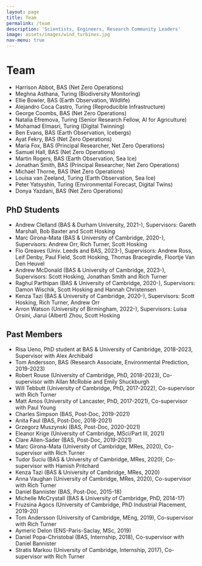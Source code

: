 ```yaml
---
layout: page
title: Team
permalink: /team
description: 'Scientists, Engineers, Research Community Leaders'
image: assets/images/wind_turbines.jpg
nav-menu: true
---
```


<h1>Team</h1>

* Harrison Abbot, BAS (Net Zero Operations)
* Meghna Asthana, Turing (Biodiversity Monitoring)
* Ellie Bowler, BAS (Earth Observation, Wildlife)
* Alejandro Coca Castro, Turing (Reproducible Infrastructure)
* George Coombs, BAS (Net Zero Operations)
* Natalia Efremova, Turing (Senior Research Fellow, AI for Agriculture)
* Mohamad Elmasri, Turing (Digital Twinning)
* Ben Evans, BAS (Earth Observation, Icebergs)
* Ayat Fekry, BAS (Net Zero Operations)
* Maria Fox, BAS (Principal Researcher, Net Zero Operations)
* Samuel Hall, BAS (Net Zero Operations)
* Martin Rogers, BAS (Earth Observation, Sea Ice)
* Jonathan Smith, BAS (Principal Researcher, Net Zero Operations)
* Michael Thorne, BAS (Net Zero Operations)
* Louisa van Zeeland, Turing (Earth Observation, Sea Ice)
* Peter Yatsyshin, Turing (Environmental Forecast, Digital Twins)
* Donya Yazdani, BAS (Net Zero Operations)

## PhD Students
* Andrew Clelland (BAS & Durham University, 2021-), Supervisors: Gareth Marshall, Bob Baxter and Scott Hosking
* Marc Girona-Mata (BAS & University of Cambridge, 2020-), Supervisors: Andrew Orr, Rich Turner, Scott Hosking
* Flo Greaves (Univ. Leeds and BAS, 2023-), Supervisors: Andrew Ross, Leif Denby, Paul Field, Scott Hosking, Thomas Bracegirdle, Floortje Van Den Heuvel
* Andrew McDonald (BAS & University of Cambridge, 2023-), Supervisors: Scott Hosking, Jonathan Smith and Rich Turner
* Raghul Parthipan (BAS & University of Cambridge, 2020-), Supervisors: Damon Wischik, Scott Hosking and Hannah Christensen
* Kenza Tazi (BAS & University of Cambridge, 2020-), Supervisors: Scott Hosking, Rich Turner, Andrew Orr
* Arron Watson (University of Birmingham, 2022-), Supervisors: Luisa Orsini, Jiarui (Albert) Zhou, Scott Hosking

<!-- ## Masters Students -->

<!-- ## Internship Students -->


## Past Members
* Risa Ueno, PhD student at BAS & University of Cambridge, 2018-2023, Supervisor with Alex Archibald
* Tom Andersson, BAS (Research Associate, Environmental Prediction, 2019-2023)
* Robert Rouse (University of Cambridge, PhD, 2018-2023), Co-supervisor with Allan McRobie and Emily Shuckburgh
* Will Tebbutt (University of Cambridge, PhD, 2017-2022), Co-supervisor with Rich Turner
* Matt Amos (University of Lancaster, PhD, 2017-2021), Co-supervisor with Paul Young
* Charles Simpson (BAS, Post-Doc, 2019-2021)
* Anita Faul (BAS, Post-Doc, 2018-2021)
* Grzegorz Muszynski (BAS, Post-Doc, 2020-2021) 
* Eleanor Krige (University of Cambridge, MSci/Part III, 2021)
* Clare Allen-Sader (BAS, Post-Doc, 2019-2021) 
* Marc Girona-Mata (University of Cambridge, MRes, 2020), Co-supervisor with Rich Turner
* Tudor Suciu (BAS & University of Cambridge, MRes, 2020), Co-supervisor with Hamish Pritchard
* Kenza Tazi (BAS & University of Cambridge, MRes, 2020)
* Anna Vaughan (University of Cambridge, MRes, 2020), Co-supervisor with Rich Turner
* Daniel Bannister (BAS, Post-Doc, 2015-18)
* Michelle McCrystall (BAS & University of Cambridge, PhD, 2014-17)
* Fruzsina Agocs (University of Cambridge, PhD Industrial Placement, 2019-20)
* Tom Andersson (University of Cambridge, MEng, 2019), Co-supervisor with Rich Turner
* Aymeric Delon (ENS-Paris-Saclay, MSc, 2019)
* Daniel Popa-Christobal (BAS, Internship, 2018), Co-supervisor with Daniel Bannister
* Stratis Markou (University of Cambridge, Internship, 2017), Co-supervisor with Rich Turner